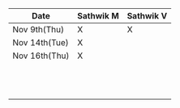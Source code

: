 
| Date | Sathwik M | Sathwik V |
|------|--------|--------|
| Nov 9th(Thu)   |    X  |    X      |
| Nov 14th(Tue)   |   X   |          |
| Nov 16th(Thu)     |   X   |          |
|      |      |          |
|      |      |          |
|      |      |          |
|      |      |          |
|      |      |          |
|      |      |          |
|      |      |          |
|      |      |          |
|      |      |          |
|      |      |          |
|      |      |          |
|      |      |          |
